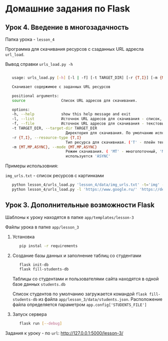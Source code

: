 # Домашние задания по Flask

## Урок 4. Введение в многозадачность

Папка урока -  ```lesson_4```

Программа для скачивания ресурсов с сзаданных URL адресла ```url_load```.

Вывод справки ```urls_load.py -h```

```bash

   usage: urls_load.py [-h] [-l | -f] [-t TARGET_DIR] [-r {T,I}] [-m {MT,MP,ASYNC}] source [source ...]

   Скачивает содержимое с заданных URL ресурсов

   positional arguments:
   source                Список URL адресов для скачивания.

   options:
   -h, --help            show this help message and exit
   -l, --list            Источнок URL адресов для скачивания - список, передается в аргументах командной строки
   -f, --file            Источнок URL адресов для скачивания - текстовый файл с содержимым со списком URL. Используется по умолчанию.
   -t TARGET_DIR, --target-dir TARGET_DIR
                           Директория для скачивания. По умолчанию используется текущая
   -r {T,I}, --resource-type {T,I}
                           Тип ресурса для скачивниая. ('T' - плейн текст, 'I' - изображеиния). По умолчанию - 'T'
   -m {MT,MP,ASYNC}, --mode {MT,MP,ASYNC}
                           Режим скачивания. ( 'MT' - многопоточный, 'MP' - многопросессорный, 'ASYNC' - асинхронный). По умолчанию
                           используется 'ASYNC'
```

Примеры использовния:

   ```img_urls.txt``` - список ресурсов с картинками

   ```bash
      python lesson_4/urls_load.py 'lesson_4/data/img_urls.txt' -t='img' --resource-type=I -m=MP
      python lesson_4/urls_load.py -l 'https://www.google.ru/' 'https://dev.to/listings'  --target-dir='tmp'
   ```

## Урок 3. Дополнительные возможности Flask

Шаблоны к уроку находятся в папке ```app/templates/lesson-3```

Файлы урока в папке ```app/lesson_3```

1. Установка

   ```bash
      pip instal -r requirements
   ```

2. Создание базы данных и заполнение таблиц со студентами

   ```bash
      flask init-db
      flask fill-students-db
   ```

   Таблицы со студентами и пользователями сайта находятся в одной базе данных ```students.db```

   Список студентов по умолчанию загружается командой ```flask fill-students-db``` из файла ```app/lesson_3/data/students.json```.
   Расположение файла определяется параметром ```app.config['STUDENTS_FILE']```

3. Запуск сервера

   ```bash
      flask run [--debug]
   ```

Задания к уроку -  по ```url```: <http://127.0.0.1:5000/lesson-3/>
